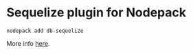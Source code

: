 # Sequelize plugin for Nodepack

```
nodepack add db-sequelize
```

More info [here](https://nodepackjs.com/guide/database.html#sequelize).
